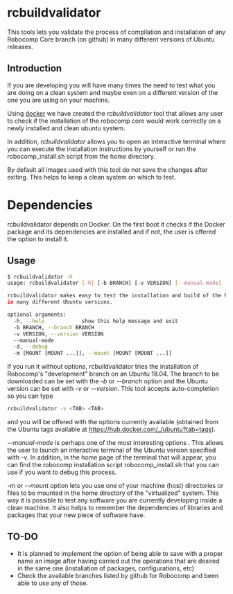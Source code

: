 rcbuildvalidator
===============================

This tools lets you validate the process of compilation and installation of any Robocomp Core branch (on github) in many different versions of Ubuntu releases. 

## Introduction
If you are developing you will have many times the need to test what you are doing on a clean system and maybe even on a different version of the one you are using on your machine.

Using [docker](https://www.docker.com/resources/what-container) we have created the *rcbuildvalidator* tool that allows any user to check if the installation of the robocomp core would work correctly on a newly installed and clean ubuntu system.

In addition, *rcbuildvalidator* allows you to open an interactive terminal where you can execute the installation instructions by yourself or run the robocomp_install.sh script from the home directory.

By default all images used with this tool do not save the changes after exiting. This helps to keep a clean system on which to test.

# Dependencies
rcbuildvalidator depends on Docker. On the first boot it checks if the Docker package and its dependencies are installed and if not, the user is offered the option to install it.

## Usage

```bash
$ rcbuildvalidator -h
usage: rcbuildvalidator [-h] [-b BRANCH] [-v VERSION] [--manual-mode] [-d]

rcbuildvalidator makes easy to test the installation and build of the Robocomp core
in many different Ubuntu versions.

optional arguments:
  -h, --help            show this help message and exit
  -b BRANCH, --branch BRANCH
  -v VERSION, --version VERSION
  --manual-mode
  -d, --debug
  -m [MOUNT [MOUNT ...]], --mount [MOUNT [MOUNT ...]]
```

If you run it without options, rcbuildvalidator tries the installation of Robocomp's "development" branch on an Ubuntu 18.04. The branch to be downloaded can be set with the *-b* or *--branch* option and the Ubuntu version can be set with *-v* or *--version*. This tool accepts auto-completion so you can type
```bash
rcbuildvalidator -v <TAB> <TAB>
```
and you will be offered with the options currently available (obtained from the Ubuntu tags available at https://hub.docker.com/_/ubuntu?tab=tags).

*--manual-mode* is perhaps one of the most interesting options . This allows the user to launch an interactive terminal of the Ubuntu version specified with -v. In addition, in the home page of the terminal that will appear, you can find the robocomp installation script robocomp_install.sh that you can use if you want to debug this process.

*-m* or *--mount* option lets you use one of your machine (host) directories or files to be mounted in the home directory of the "virtualized" system. This way it is possible to test any software you are currently developing inside a clean machine. It also helps to remember the dependencies of libraries and packages that your new piece of software have.

## TO-DO 
* It is planned to implement the option of being able to save with a proper name an image after having carried out the operations that are desired in the same one (installation of packages, configurations, etc)
* Check the available branches listed by github for Robocomp and been able to use any of those.